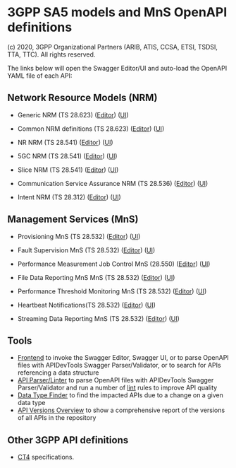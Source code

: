 # 3GPP SA5 models and MnS OpenAPI definitions

(c) 2020, 3GPP Organizational Partners (ARIB, ATIS, CCSA, ETSI, TSDSI, TTA, TTC). All rights reserved.

The links below will open the Swagger Editor/UI and auto-load the OpenAPI YAML file of each API:

<!-- APIs -->
## Network Resource Models (NRM)

* Generic NRM (TS 28.623)
([Editor](https://forge.3gpp.org/swagger/tools/loader.html?yaml=OpenAPI/TS28623_GenericNrm.yaml))
([UI](https://forge.3gpp.org/swagger/tools/loader.html?action=ui&yaml=OpenAPI/TS28623_GenericNrm.yaml))

* Common NRM definitions (TS 28.623)
([Editor](https://forge.3gpp.org/swagger/tools/loader.html?yaml=OpenAPI/TS28623_ComDefs.yaml))
([UI](https://forge.3gpp.org/swagger/tools/loader.html?action=ui&yaml=OpenAPI/TS28623_ComDefs.yaml))

* NR NRM (TS 28.541)
([Editor](https://forge.3gpp.org/swagger/tools/loader.html?yaml=OpenAPI/TS28541_NrNrm.yaml))
([UI](https://forge.3gpp.org/swagger/tools/loader.html?action=ui&yaml=OpenAPI/TS28541_NrNrm.yaml))

* 5GC NRM (TS 28.541)
([Editor](https://forge.3gpp.org/swagger/tools/loader.html?yaml=OpenAPI/TS28541_5GcNrm.yaml))
([UI](https://forge.3gpp.org/swagger/tools/loader.html?action=ui&yaml=OpenAPI/TS28541_5GcNrm.yaml))

* Slice NRM (TS 28.541)
([Editor](https://forge.3gpp.org/swagger/tools/loader.html?yaml=OpenAPI/TS28541_SliceNrm.yaml))
([UI](https://forge.3gpp.org/swagger/tools/loader.html?action=ui&yaml=OpenAPI/TS28541_SliceNrm.yaml))

* Communication Service Assurance NRM (TS 28.536)
([Editor](https://forge.3gpp.org/swagger/tools/loader.html?yaml=OpenAPI/TS28536_CoslaNrm.yaml))
([UI](https://forge.3gpp.org/swagger/tools/loader.html?action=ui&yaml=OpenAPI/TS28536_CoslaNrm.yaml))

* Intent NRM (TS 28.312)
([Editor](https://forge.3gpp.org/swagger/tools/loader.html?yaml=OpenAPI/TS28312_IntentNrm.yaml))
([UI](https://forge.3gpp.org/swagger/tools/loader.html?action=ui&yaml=OpenAPI/TS28312_IntentNrm.yaml))

## Management Services (MnS)

* Provisioning MnS (TS 28.532)
([Editor](https://forge.3gpp.org/swagger/tools/loader.html?yaml=OpenAPI/TS28532_ProvMnS.yaml))
([UI](https://forge.3gpp.org/swagger/tools/loader.html?action=ui&yaml=OpenAPI/TS28532_ProvMnS.yaml))

* Fault Supervision MnS (TS 28.532)
([Editor](https://forge.3gpp.org/swagger/tools/loader.html?yaml=OpenAPI/TS28532_FaultMnS.yaml))
([UI](https://forge.3gpp.org/swagger/tools/loader.html?action=ui&yaml=OpenAPI/TS28532_FaultMnS.yaml))

* Performance Measurement Job Control MnS (28.550)
([Editor](https://forge.3gpp.org/swagger/tools/loader.html?yaml=OpenAPI/TS28550_PerMeasJobCtlMnS.yaml))
([UI](https://forge.3gpp.org/swagger/tools/loader.html?action=ui&yaml=OpenAPI/TS28550_PerMeasJobCtlMnS.yaml))

* File Data Reporting MnS MnS (TS 28.532)
([Editor](https://forge.3gpp.org/swagger/tools/loader.html?yaml=OpenAPI/TS28532_FileDataReportingMnS.yaml))
([UI](https://forge.3gpp.org/swagger/tools/loader.html?action=ui&yaml=OpenAPI/TS28532_FileDataReportingMnS.yaml))

* Performance Threshold Monitoring MnS (TS 28.532)
([Editor](https://forge.3gpp.org/swagger/tools/loader.html?yaml=OpenAPI/TS28532_PerfMnS.yaml))
([UI](https://forge.3gpp.org/swagger/tools/loader.html?action=ui&yaml=OpenAPI/TS28532_PerfMnS.yaml))

* Heartbeat Notifications(TS 28.532)
([Editor](https://forge.3gpp.org/swagger/tools/loader.html?yaml=OpenAPI/TS28532_HeartbeatNtf.yaml))
([UI](https://forge.3gpp.org/swagger/tools/loader.html?action=ui&yaml=OpenAPI/TS28532_HeartbeatNtf.yaml))

* Streaming Data Reporting MnS (TS 28.532)
([Editor](https://forge.3gpp.org/swagger/tools/loader.html?yaml=OpenAPI/TS28532_StreamingDataMnS.yaml))
([UI](https://forge.3gpp.org/swagger/tools/loader.html?action=ui&yaml=OpenAPI/TS28532_StreamingDataMnS.yaml))

## Tools

* [Frontend](https://forge.3gpp.org/swagger/tools/GitlabOpenAPIFrontend.htm) to invoke the Swagger Editor, Swagger UI, or to parse OpenAPI files with APIDevTools Swagger Parser/Validator, or to search for APIs referencing a data structure
* [API Parser/Linter](https://forge.3gpp.org/swagger/tools/parser.html) to parse OpenAPI files with APIDevTools Swagger Parser/Validator and run a number of [lint](https://en.wikipedia.org/wiki/Lint_\(software\)) rules to improve API quality
* [Data Type Finder](https://forge.3gpp.org/swagger/tools/types.html) to find the impacted APIs due to a change on a given data type
* [API Versions Overview](https://forge.3gpp.org/swagger/tools/versions.html) to show a comprehensive report of the versions of all APIs in the repository

## Other 3GPP API definitions

* [CT4](https://forge.3gpp.org/rep/3GPP/5G_APIs) specifications.
